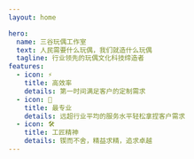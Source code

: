```yaml
---
layout: home

hero:
  name: 三谷玩偶工作室
  text: 人民需要什么玩偶，我们就造什么玩偶
  tagline: 行业领先的玩偶文化科技缔造者
features:
  - icon: ⚡️
    title: 高效率
    details: 第一时间满足客户的定制需求
  - icon: 🖖
    title: 最专业
    details: 远超行业平均的服务水平轻松拿捏客户需求
  - icon: 🛠️
    title: 工匠精神
    details: 锲而不舍，精益求精，追求卓越
---
```


